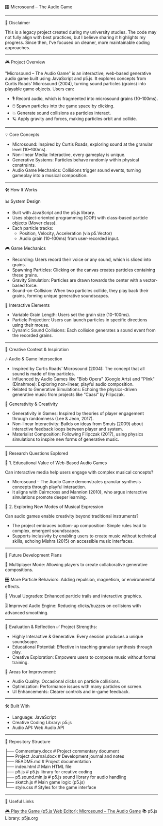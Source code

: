 🎛 Microsound – The Audio Game

---

📌 Disclaimer

This is a legacy project created during my university studies. The code may not fully align with best practices, but I believe sharing it highlights my progress. Since then, I’ve focused on cleaner, more maintainable coding approaches.

---

🎮 Project Overview

"Microsound – The Audio Game" is an interactive, web-based generative audio game built using JavaScript and p5.js. It explores concepts from Curtis Roads' Microsound (2004), turning sound particles (grains) into playable game objects. Users can:

-  🎙️ Record audio, which is fragmented into microsound grains (10–100ms).
-  🖱️ Spawn particles into the game space by clicking.
-  💥 Generate sound collisions as particles interact.
-  🪐 Apply gravity and forces, making particles orbit and collide.

---

💡 Core Concepts

-  Microsound: Inspired by Curtis Roads, exploring sound at the granular level (10–100ms).
-  Non-linear Media: Interactive, every gameplay is unique.
-  Generative Systems: Particles behave randomly within physical constraints.
-  Audio Game Mechanics: Collisions trigger sound events, turning gameplay into a musical composition.

---

🛠️ How It Works

📊 System Design

-  Built with JavaScript and the p5.js library.
-  Uses object-oriented programming (OOP) with class-based particle objects (Mover class).
-  Each particle tracks:
    * Position, Velocity, Acceleration (via p5.Vector)
    * Audio grain (10–100ms) from user-recorded input.


🎮 Game Mechanics

-   Recording: Users record their voice or any sound, which is sliced into grains.
-   Spawning Particles: Clicking on the canvas creates particles containing these grains.
-   Gravity Simulation: Particles are drawn towards the center with a vector-based force.
-   Sound-on-Collision: When two particles collide, they play back their grains, forming unique generative soundscapes.
  

🧩 Interactive Elements

-   Variable Grain Length: Users set the grain size (10–100ms).
-   Particle Projection: Users can launch particles in specific directions using their mouse.
-   Dynamic Sound Collisions: Each collision generates a sound event from the recorded grains.
  
---

🎨 Creative Context & Inspiration

🎶 Audio & Game Intersection

-   Inspired by Curtis Roads’ Microsound (2004): The concept that all sound is made of tiny particles.
-   Influenced by Audio Games like "Blob Opera" (Google Arts) and "Plink" (Dinahmoe): Exploring non-linear, playful audio composition.
-   Related to Generative Simulations: Echoing the physics-driven generative music from projects like “Caasi” by Filipczak.

🧠 Generativity & Creativity

-   Generativity in Games: Inspired by theories of player engagement through randomness (Lee & Jeon, 2017).
-   Non-linear Interactivity: Builds on ideas from Smuts (2009) about interactive feedback loops between player and system.
-   Materialist Composition: Following Filipczak (2017), using physics simulations to inspire new forms of generative music.

---

🎯 Research Questions Explored

📌 1. Educational Value of Web-Based Audio Games

Can interactive media help users engage with complex musical concepts?

-   Microsound – The Audio Game demonstrates granular synthesis concepts through playful interaction.
-   It aligns with Cairncross and Mannion (2010), who argue interactive simulations promote deeper learning.

📌 2. Exploring New Modes of Musical Expression

Can audio games enable creativity beyond traditional instruments?

-   The project embraces bottom-up composition: Simple rules lead to complex, emergent soundscapes.
-   Supports inclusivity by enabling users to create music without technical skills, echoing Mishra (2015) on accessible music interfaces.

---

🚀 Future Development Plans

🔧 Multiplayer Mode: Allowing players to create collaborative generative compositions.

🎛 More Particle Behaviors: Adding repulsion, magnetism, or environmental effects.

🎨 Visual Upgrades: Enhanced particle trails and interactive graphics.

🎚 Improved Audio Engine: Reducing clicks/buzzes on collisions with advanced smoothing.

---

📝 Evaluation & Reflection
✅ Project Strengths:

-   Highly Interactive & Generative: Every session produces a unique soundscape.
-   Educational Potential: Effective in teaching granular synthesis through play.
-   Creative Exploration: Empowers users to compose music without formal training.

🛑 Areas for Improvement:

-   Audio Quality: Occasional clicks on particle collisions.
-   Optimization: Performance issues with many particles on screen.
-   UI Enhancements: Clearer controls and in-game feedback.

---

🛠️ Built With

-   Language: JavaScript
-   Creative Coding Library: p5.js
-   Audio API: Web Audio API

---

📂 Repository Structure  

├── Commentary.docx          # Project commentary document  
├── Project Journal.docx     # Development journal and notes  
├── README.md                # Project documentation  
├── index.html               # Main HTML file  
├── p5.js                    # p5.js library for creative coding  
├── p5.sound.min.js          # p5.js sound library for audio handling  
├── sketch.js                # Main game logic (p5.js)  
└── style.css                # Styles for the game interface  

---

🔗 Useful Links

 [🎮 Play the Game (p5.js Web Editor): Microsound – The Audio Game](https://users.sussex.ac.uk/~gsl23/Microsound_-_The_Audio_Game_Final/)
📚 p5.js Library: p5js.org
